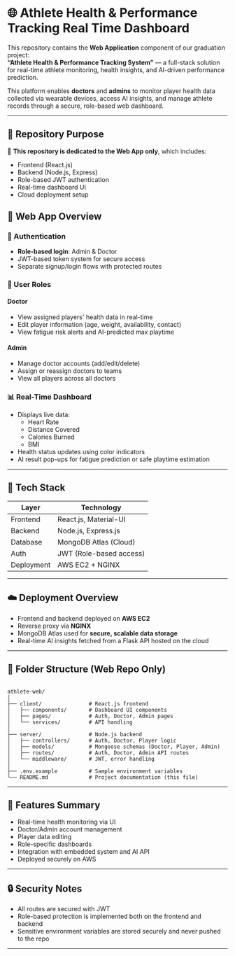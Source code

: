 # 🌐 Athlete Health & Performance Tracking Real Time Dashboard

This repository contains the **Web Application** component of our graduation project:  
**“Athlete Health & Performance Tracking System”** — a full-stack solution for real-time athlete monitoring, health insights, and AI-driven performance prediction.

This platform enables **doctors** and **admins** to monitor player health data collected via wearable devices, access AI insights, and manage athlete records through a secure, role-based web dashboard.

---

## 📌 Repository Purpose

🔗 **This repository is dedicated to the Web App only**, which includes:
- Frontend (React.js)
- Backend (Node.js, Express)
- Role-based JWT authentication
- Real-time dashboard UI
- Cloud deployment setup


## 🧩 Web App Overview

### 🔐 Authentication
- **Role-based login**: Admin & Doctor
- JWT-based token system for secure access
- Separate signup/login flows with protected routes

### 👥 User Roles

#### Doctor
- View assigned players' health data in real-time
- Edit player information (age, weight, availability, contact)
- View fatigue risk alerts and AI-predicted max playtime

#### Admin
- Manage doctor accounts (add/edit/delete)
- Assign or reassign doctors to teams
- View all players across all doctors

### 📊 Real-Time Dashboard
- Displays live data:  
  - Heart Rate  
  - Distance Covered  
  - Calories Burned  
  - BMI  
- Health status updates using color indicators
- AI result pop-ups for fatigue prediction or safe playtime estimation

---

## 🧱 Tech Stack

| Layer        | Technology              |
|--------------|--------------------------|
| Frontend     | React.js, Material-UI    |
| Backend      | Node.js, Express.js      |
| Database     | MongoDB Atlas (Cloud)    |
| Auth         | JWT (Role-based access)  |
| Deployment   | AWS EC2 + NGINX          |

---

## ☁️ Deployment Overview

- Frontend and backend deployed on **AWS EC2**
- Reverse proxy via **NGINX**
- MongoDB Atlas used for **secure, scalable data storage**
- Real-time AI insights fetched from a Flask API hosted on the cloud

---

## 📁 Folder Structure (Web Repo Only)

```

athlete-web/
│
├── client/               # React.js frontend
│   ├── components/       # Dashboard UI components
│   ├── pages/            # Auth, Doctor, Admin pages
│   └── services/         # API handling
│
├── server/               # Node.js backend
│   ├── controllers/      # Auth, Doctor, Player logic
│   ├── models/           # Mongoose schemas (Doctor, Player, Admin)
│   ├── routes/           # Auth, Doctor, Admin API routes
│   └── middleware/       # JWT, error handling
│
├── .env.example          # Sample environment variables
└── README.md             # Project documentation (this file)

```

---

## 🚀 Features Summary

- Real-time health monitoring via UI
- Doctor/Admin account management
- Player data editing
- Role-specific dashboards
- Integration with embedded system and AI API
- Deployed securely on AWS

---

## 🔒 Security Notes

- All routes are secured with JWT
- Role-based protection is implemented both on the frontend and backend
- Sensitive environment variables are stored securely and never pushed to the repo

---


